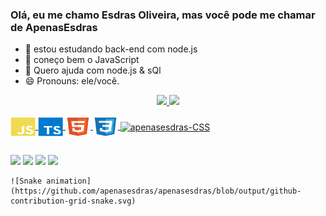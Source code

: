 ### Olá, eu me chamo Esdras Oliveira, mas você pode me chamar de ApenasEsdras
- 🔭 estou estudando back-end com node.js
- 🌱 coneço bem o JavaScript
- 👯 Quero ajuda com node.js & sQl
- 😄 Pronouns: ele/você.

<div align="center">
  <a href="https://github.com/apenasesdras">
  <img height="180em" src="https://github-readme-stats.vercel.app/api?username=apenasesdras&show_icons=true&theme=dracula&include_all_commits=true&count_private=true"/>
  <img height="180em" src="https://github-readme-stats.vercel.app/api/top-langs/?username=apenasesdras&layout=compact&langs_count=7&theme=dracula"/>
</div>
<div style="display: inline_block"><br>
  <img align="center" alt="apenasesdras-Js" height="30" width="40" src="https://raw.githubusercontent.com/devicons/devicon/master/icons/javascript/javascript-plain.svg">
  <img align="center" alt="apenasesdras-Ts" height="30" width="40" src="https://raw.githubusercontent.com/devicons/devicon/master/icons/typescript/typescript-plain.svg">
  <img align="center" alt="apenasesdras-HTML" height="30" width="40" src="https://raw.githubusercontent.com/devicons/devicon/master/icons/html5/html5-original.svg">
  <img align="center" alt="apenasesdras-CSS" height="30" width="40" src="https://raw.githubusercontent.com/devicons/devicon/master/icons/css3/css3-original.svg">
  <img align="center" alt="apenasesdras-CSS" height="30" width="40" src="https://img.shields.io/badge/Node.js-43853D?style=for-the-badge&logo=node.js&logoColor=white">  
</div>
  
  ##
 
<div> 
  <a href="https://www.youtube.com/channel/UCrnSDklw5W1jTxv7zT2h6DQ" target="_blank"><img src="https://img.shields.io/badge/YouTube-FF0000?style=for-the-badge&logo=youtube&logoColor=white" target="_blank"></a>
  <a href="https://instagram.com/apenasesdras" target="_blank"><img src="https://img.shields.io/badge/-Instagram-%23E4405F?style=for-the-badge&logo=instagram&logoColor=white" target="_blank"></a> 
  <a href = "mailto:apenasesdras@gmail.com"><img src="https://img.shields.io/badge/-Gmail-%23333?style=for-the-badge&logo=gmail&logoColor=white" target="_blank"></a>
  <a href="https://www.linkedin.com/in/esdras-soares-de-oliveira-283528210/" target="_blank"><img src="https://img.shields.io/badge/-LinkedIn-%230077B5?style=for-the-badge&logo=linkedin&logoColor=white" target="_blank"></a> 
  
    ![Snake animation](https://github.com/apenasesdras/apenasesdras/blob/output/github-contribution-grid-snake.svg)

  
</div>
